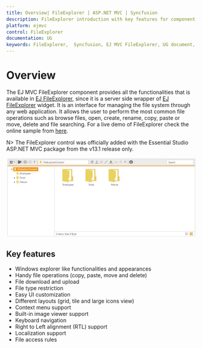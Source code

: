 ```yaml
---
title: Overview| FileExplorer | ASP.NET MVC | Syncfusion
description: FileExplorer introduction with key features for component provides all the functionalities that is available in EJ FileExplorer.
platform: ejmvc
control: FileExplorer
documentation: UG
keywords: FileExplorer,  Syncfusion, EJ MVC FileExplorer, UG document, Overview
---
```


# Overview

The EJ MVC FileExplorer component provides all the functionalities that is available in [EJ FileExplorer](http://help.syncfusion.com/js/fileexplorer/overview#), since it is a server side wrapper of [EJ FileExplorer](http://help.syncfusion.com/js/fileexplorer/overview#) widget. It is an interface for managing the file system through any web application. It allows the user to perform the most common file operations such as browse files, open, create, rename, copy, paste or move, delete and file searching.
For a live demo of FileExplorer check the online sample from [here](http://mvc.syncfusion.com/demos/web/fileexplorer/default#).

N> The FileExplorer control was officially added with the Essential Studio ASP.NET MVC package from the v13.1 release only.

![](Overview_images/Overview_img1.jpeg)

## Key features

* Windows explorer like functionalities and appearances
* Handy file operations (copy, paste, move and delete)
* File download and upload
* File type restriction
* Easy UI customization
* Different layouts (grid, tile and large icons view)
* Context menu support
* Built-in image viewer support
* Keyboard navigation
* Right to Left alignment (RTL) support
* Localization support
* File access rules
